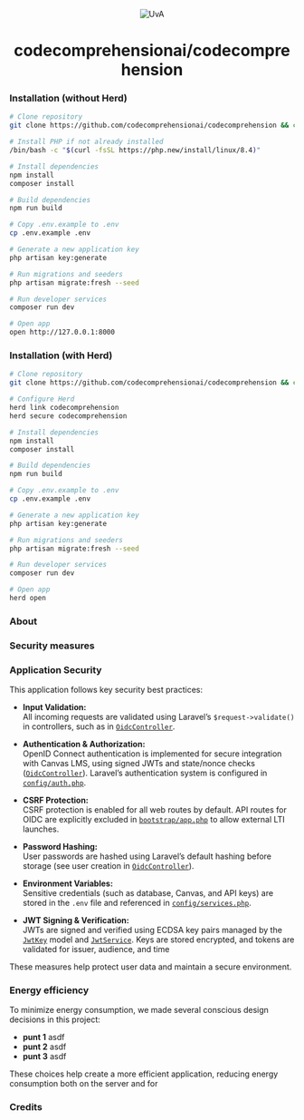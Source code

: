 <p align="center">
  <img src="https://groeidocument.nl/cms/wp-content/uploads/2017/05/logo-uva.png" alt="UvA"/>
</p>

<h1 align="center">
  codecomprehensionai/codecomprehension
</h1>

### Installation (without Herd)

```sh
# Clone repository
git clone https://github.com/codecomprehensionai/codecomprehension && cd codecomprehension

# Install PHP if not already installed
/bin/bash -c "$(curl -fsSL https://php.new/install/linux/8.4)"

# Install dependencies
npm install
composer install

# Build dependencies
npm run build

# Copy .env.example to .env
cp .env.example .env

# Generate a new application key
php artisan key:generate

# Run migrations and seeders
php artisan migrate:fresh --seed

# Run developer services
composer run dev

# Open app
open http://127.0.0.1:8000
```

### Installation (with Herd)

```sh
# Clone repository
git clone https://github.com/codecomprehensionai/codecomprehension && cd codecomprehension

# Configure Herd
herd link codecomprehension
herd secure codecomprehension

# Install dependencies
npm install
composer install

# Build dependencies
npm run build

# Copy .env.example to .env
cp .env.example .env

# Generate a new application key
php artisan key:generate

# Run migrations and seeders
php artisan migrate:fresh --seed

# Run developer services
composer run dev

# Open app
herd open
```

### About

### Security measures 

### Application Security

This application follows key security best practices:

- **Input Validation:**  
  All incoming requests are validated using Laravel’s `$request->validate()` in controllers, such as in [`OidcController`](app/Http/Controllers/OidcController.php).

- **Authentication & Authorization:**  
  OpenID Connect authentication is implemented for secure integration with Canvas LMS, using signed JWTs and state/nonce checks ([`OidcController`](app/Http/Controllers/OidcController.php)). Laravel’s authentication system is configured in [`config/auth.php`](config/auth.php).

- **CSRF Protection:**  
  CSRF protection is enabled for all web routes by default. API routes for OIDC are explicitly excluded in [`bootstrap/app.php`](bootstrap/app.php) to allow external LTI launches.

- **Password Hashing:**  
  User passwords are hashed using Laravel’s default hashing before storage (see user creation in [`OidcController`](app/Http/Controllers/OidcController.php)).

- **Environment Variables:**  
  Sensitive credentials (such as database, Canvas, and API keys) are stored in the `.env` file and referenced in [`config/services.php`](config/services.php).

- **JWT Signing & Verification:**  
  JWTs are signed and verified using ECDSA key pairs managed by the [`JwtKey`](app/Models/JwtKey.php) model and [`JwtService`](app/Services/Jwt/JwtService.php). Keys are stored encrypted, and tokens are validated for issuer, audience, and time


These measures help protect user data and maintain a secure environment.

### Energy efficiency

To minimize energy consumption, we made several conscious design decisions in this project:

- **punt 1** asdf
- **punt 2** asdf
- **punt 3** asdf

These choices help create a more efficient application, reducing energy consumption both on the server and for

### Credits 
